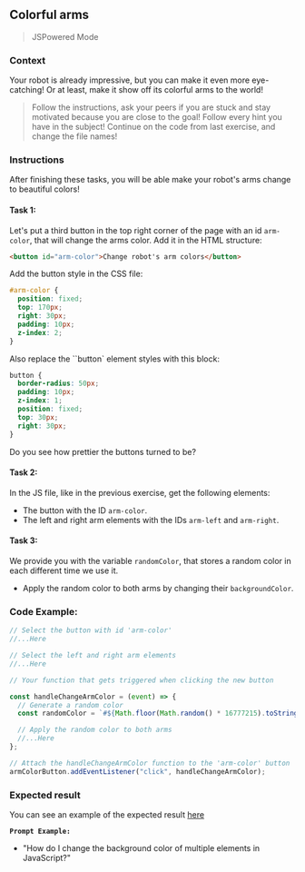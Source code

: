 ## Colorful arms

> JSPowered Mode

### Context

Your robot is already impressive, but you can make it even more eye-catching! Or at least, make it show off its colorful arms to the world!

> Follow the instructions, ask your peers if you are stuck and stay motivated because you are close to the goal!
> Follow every hint you have in the subject!
> Continue on the code from last exercise, and change the file names!

### Instructions

After finishing these tasks, you will be able make your robot's arms change to beautiful colors!

#### Task 1:

Let's put a third button in the top right corner of the page with an id `arm-color`, that will change the arms color. Add it in the HTML structure:

```html
<button id="arm-color">Change robot's arm colors</button>
```

Add the button style in the CSS file:

```css
#arm-color {
  position: fixed;
  top: 170px;
  right: 30px;
  padding: 10px;
  z-index: 2;
}
```

Also replace the ``button` element styles with this block:

```css
button {
  border-radius: 50px;
  padding: 10px;
  z-index: 1;
  position: fixed;
  top: 30px;
  right: 30px;
}
```

Do you see how prettier the buttons turned to be?

#### Task 2:

In the JS file, like in the previous exercise, get the following elements:

- The button with the ID `arm-color`.
- The left and right arm elements with the IDs `arm-left` and `arm-right`.

#### Task 3:

We provide you with the variable `randomColor`, that stores a random color in each different time we use it.

- Apply the random color to both arms by changing their `backgroundColor`.

### Code Example:

```js
// Select the button with id 'arm-color'
//...Here

// Select the left and right arm elements
//...Here

// Your function that gets triggered when clicking the new button

const handleChangeArmColor = (event) => {
  // Generate a random color
  const randomColor = `#${Math.floor(Math.random() * 16777215).toString(16)}`;

  // Apply the random color to both arms
  //...Here
};

// Attach the handleChangeArmColor function to the 'arm-color' button
armColorButton.addEventListener("click", handleChangeArmColor);
```

### Expected result

You can see an example of the expected result [here](https://youtu.be/KjTBuAmUnk4)

**`Prompt Example:`**

- "How do I change the background color of multiple elements in JavaScript?"
